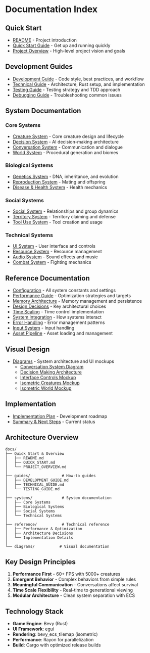 # Documentation Index

## Quick Start
- [README](README.md) - Project introduction
- [Quick Start Guide](QUICK_START.md) - Get up and running quickly
- [Project Overview](PROJECT_OVERVIEW.md) - High-level project vision and goals

## Development Guides
- [Development Guide](guides/DEVELOPMENT_GUIDE.md) - Code style, best practices, and workflow
- [Technical Guide](guides/TECHNICAL_GUIDE.md) - Architecture, Rust setup, and implementation
- [Testing Guide](guides/TESTING_GUIDE.md) - Testing strategy and TDD approach
- [Debugging Guide](DEBUGGING_GUIDE.md) - Troubleshooting common issues

## System Documentation

### Core Systems
- [Creature System](systems/CREATURE_SYSTEM.md) - Core creature design and lifecycle
- [Decision System](systems/DECISION_SYSTEM.md) - AI decision-making architecture
- [Conversation System](systems/CONVERSATION_SYSTEM.md) - Communication and dialogue
- [World System](systems/WORLD_SYSTEM.md) - Procedural generation and biomes

### Biological Systems
- [Genetics System](systems/GENETICS_SYSTEM.md) - DNA, inheritance, and evolution
- [Reproduction System](systems/REPRODUCTION_SYSTEM.md) - Mating and offspring
- [Disease & Health System](systems/DISEASE_HEALTH_SYSTEM.md) - Health mechanics

### Social Systems
- [Social System](systems/SOCIAL_SYSTEM.md) - Relationships and group dynamics
- [Territory System](systems/TERRITORY_SYSTEM.md) - Territory claiming and defense
- [Tool Use System](systems/TOOL_USE_SYSTEM.md) - Tool creation and usage

### Technical Systems
- [UI System](systems/UI_SYSTEM.md) - User interface and controls
- [Resource System](systems/RESOURCE_SYSTEM.md) - Resource management
- [Audio System](systems/AUDIO_SYSTEM.md) - Sound effects and music
- [Combat System](systems/COMBAT_SYSTEM.md) - Fighting mechanics

## Reference Documentation
- [Configuration](reference/CONFIGURATION.md) - All system constants and settings
- [Performance Guide](reference/PERFORMANCE.md) - Optimization strategies and targets
- [Memory Architecture](reference/MEMORY_ARCHITECTURE.md) - Memory management and persistence
- [Design Decisions](reference/DESIGN_DECISIONS.md) - Key architectural choices
- [Time Scaling](reference/TIME_SCALING.md) - Time control implementation
- [System Integration](reference/SYSTEM_INTEGRATION_ARCHITECTURE.md) - How systems interact
- [Error Handling](reference/ERROR_HANDLING_SYSTEM.md) - Error management patterns
- [Input System](reference/INPUT_SYSTEM_IMPLEMENTATION.md) - Input handling
- [Asset Pipeline](reference/ASSET_PIPELINE.md) - Asset loading and management

## Visual Design
- [Diagrams](diagrams/) - System architecture and UI mockups
  - [Conversation System Diagram](diagrams/conversation-system-diagram.svg)
  - [Decision Making Architecture](diagrams/decision-making-architecture.svg)
  - [Interface Controls Mockup](diagrams/interface-controls-mockup.svg)
  - [Isometric Creatures Mockup](diagrams/isometric-creatures-mockup.svg)
  - [Isometric World Mockup](diagrams/isometric-world-mockup.svg)

## Implementation
- [Implementation Plan](IMPLEMENTATION_PLAN.md) - Development roadmap
- [Summary & Next Steps](SUMMARY_AND_NEXT_STEPS.md) - Current status

## Architecture Overview

```
docs/
├── Quick Start & Overview
│   ├── README.md
│   ├── QUICK_START.md
│   └── PROJECT_OVERVIEW.md
│
├── guides/              # How-to guides
│   ├── DEVELOPMENT_GUIDE.md
│   ├── TECHNICAL_GUIDE.md
│   └── TESTING_GUIDE.md
│
├── systems/             # System documentation
│   ├── Core Systems
│   ├── Biological Systems
│   ├── Social Systems
│   └── Technical Systems
│
├── reference/           # Technical reference
│   ├── Performance & Optimization
│   ├── Architecture Decisions
│   └── Implementation Details
│
└── diagrams/           # Visual documentation
```

## Key Design Principles

1. **Performance First** - 60+ FPS with 5000+ creatures
2. **Emergent Behavior** - Complex behaviors from simple rules
3. **Meaningful Communication** - Conversations affect survival
4. **Time Scale Flexibility** - Real-time to generational viewing
5. **Modular Architecture** - Clean system separation with ECS

## Technology Stack

- **Game Engine**: Bevy (Rust)
- **UI Framework**: egui
- **Rendering**: bevy_ecs_tilemap (isometric)
- **Performance**: Rayon for parallelization
- **Build**: Cargo with optimized release builds